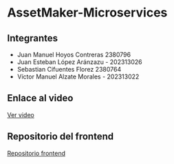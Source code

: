 # AssetMaker-Microservices

## Integrantes

- Juan Manuel Hoyos Contreras 2380796
- Juan Esteban López Aránzazu - 202313026
- Sebastian Cifuentes Florez 2380764
- Víctor Manuel Alzate Morales - 202313022

## Enlace al video

[Ver video](https://youtu.be/a8IqbA9cLQA)

## Repositorio del frontend

[Repositorio frontend](https://github.com/juanhcode/AssetMaker)
